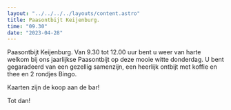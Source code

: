 ```yaml
---
layout: "../../../../layouts/content.astro"
title: Paasontbijt Keijenburg.
time: "09.30"
date: "2023-04-28"
---
```


Paasontbijt Keijenburg.
Van 9.30 tot 12.00 uur bent u weer van harte welkom bij ons jaarlijkse Paasontbijt op deze mooie witte donderdag.
U bent gegaradeerd van een gezellig samenzijn, een heerlijk ontbijt met koffie en thee en 2 rondjes Bingo.

Kaarten zijn de koop aan de bar!

Tot dan!
